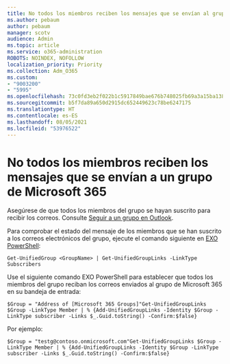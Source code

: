```yaml
---
title: No todos los miembros reciben los mensajes que se envían al grupo de Microsoft 365
ms.author: pebaum
author: pebaum
manager: scotv
audience: Admin
ms.topic: article
ms.service: o365-administration
ROBOTS: NOINDEX, NOFOLLOW
localization_priority: Priority
ms.collection: Adm_O365
ms.custom:
- "9003200"
- "5995"
ms.openlocfilehash: 73c0fd3eb2f022b1c5917849bae676b748025fb69a3a15ba1389b42a6854db9c
ms.sourcegitcommit: b5f7da89a650d2915dc652449623c78be6247175
ms.translationtype: HT
ms.contentlocale: es-ES
ms.lasthandoff: 08/05/2021
ms.locfileid: "53976522"
---
```

# <a name="messages-sent-to-a-microsoft-365-group-are-not-received-by-all-members"></a>No todos los miembros reciben los mensajes que se envían a un grupo de Microsoft 365

Asegúrese de que todos los miembros del grupo se hayan suscrito para recibir los correos. Consulte [Seguir a un grupo en Outlook](https://support.microsoft.com/office/e147fc19-f548-4cd2-834f-80c6235b7c36).  

Para comprobar el estado del mensaje de los miembros que se han suscrito a los correos electrónicos del grupo, ejecute el comando siguiente en [EXO PowerShell](https://docs.microsoft.com/powershell/exchange/connect-to-exchange-online-powershell?view=exchange-ps&preserve-view=true):

`Get-UnifiedGroup <GroupName> | Get-UnifiedGroupLinks -LinkType Subscribers`

Use el siguiente comando EXO PowerShell para establecer que todos los miembros del grupo reciban los correos enviados al grupo de Microsoft 365 en su bandeja de entrada:

`$Group = "Address of [Microsoft 365 Groups]"Get-UnifiedGroupLinks $Group -LinkType Member | % {Add-UnifiedGroupLinks -Identity $Group -LinkType subscriber -Links $_.Guid.toString() -Confirm:$false}`

Por ejemplo:

`$Group = "testg@contoso.onmicrosoft.com"Get-UnifiedGroupLinks $Group -LinkType Member | % {Add-UnifiedGroupLinks -Identity $Group -LinkType subscriber -Links $_.Guid.toString() -Confirm:$false}`